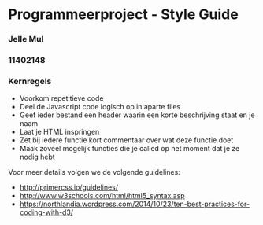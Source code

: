 # Programmeerproject - Style Guide
### Jelle Mul
### 11402148

### Kernregels
- Voorkom repetitieve code
- Deel de Javascript code logisch op in aparte files
- Geef ieder bestand een header waarin een korte beschrijving staat en je naam
- Laat je HTML inspringen
- Zet bij iedere functie kort commentaar over wat deze functie doet
- Maak zoveel mogelijk functies die je called op het moment dat je ze nodig hebt

Voor meer details volgen we de volgende guidelines:
- http://primercss.io/guidelines/
- http://www.w3schools.com/html/html5_syntax.asp   
- https://northlandia.wordpress.com/2014/10/23/ten-best-practices-for-coding-with-d3/
